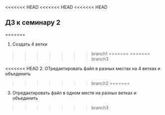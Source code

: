 <<<<<<< HEAD
<<<<<<< HEAD
<<<<<<< HEAD
## ДЗ к семинару 2
=======


1. Создать 4 ветки
>>>>>>> branch1
=======
=======
>>>>>>> branch3




<<<<<<< HEAD
2. ОТредактировать файл в разных местах на 4 ветках и объединить
>>>>>>> branch2
=======


3. Отредактировать файл в одном месте на разных ветках и объединить
>>>>>>> branch3
